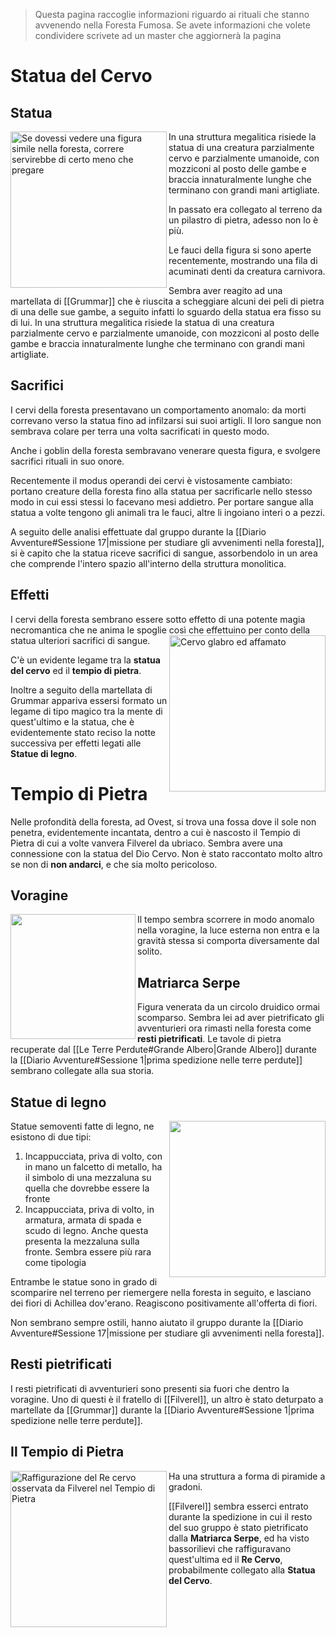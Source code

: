 > Questa pagina raccoglie informazioni riguardo ai rituali che stanno avvenendo nella Foresta Fumosa.
> Se avete informazioni che volete condividere scrivete ad un master che aggiornerà la pagina

# Statua del Cervo
## Statua
<img src="https://i.pinimg.com/564x/55/38/fb/5538fbeac2d96a9dc48db52917fd28b2.jpg" alt="Se dovessi vedere una figura simile nella foresta, correre servirebbe di certo meno che pregare" width=250 align=left>In una struttura megalitica risiede la statua di una creatura parzialmente cervo e parzialmente umanoide, con mozziconi al posto delle gambe e braccia innaturalmente lunghe che terminano con grandi mani artigliate.

In passato era collegato al terreno da un pilastro di pietra, adesso non lo è più.

Le fauci della figura si sono aperte recentemente, mostrando una fila di acuminati denti da creatura carnivora.

Sembra aver reagito ad una martellata di [[Grummar]] che è riuscita a scheggiare alcuni dei peli di pietra di una delle sue gambe, a seguito infatti lo sguardo della statua era fisso su di lui. 
 In una struttura megalitica risiede la statua di una creatura parzialmente cervo e parzialmente umanoide, con mozziconi al posto delle gambe e braccia innaturalmente lunghe che terminano con grandi mani artigliate.


## Sacrifici
I cervi della foresta presentavano un comportamento anomalo: da morti correvano verso la statua fino ad infilzarsi sui suoi artigli. Il loro sangue non sembrava colare per terra una volta sacrificati in questo modo.

Anche i goblin della foresta sembravano venerare questa figura, e svolgere sacrifici rituali in suo onore.

Recentemente il modus operandi dei cervi è vistosamente cambiato: portano creature della foresta fino alla statua per sacrificarle nello stesso modo in cui essi stessi lo facevano mesi addietro. Per portare sangue alla statua a volte tengono gli animali tra le fauci, altre li ingoiano interi o a pezzi.

A seguito delle analisi effettuate dal gruppo durante la [[Diario Avventure#Sessione 17|missione per studiare gli avvenimenti nella foresta]], si è capito che la statua riceve sacrifici di sangue, assorbendolo in un area che comprende l'intero spazio all'interno della struttura monolitica.

## Effetti
I cervi della foresta sembrano essere sotto effetto di una potente magia necromantica che ne anima le spoglie così che effettuino per conto della statua ulteriori sacrifici di sangue. <img src="https://i.pinimg.com/736x/dd/0d/80/dd0d8012704eeffc0bffd94371a48c19.jpg" width=250 align=right alt="Cervo glabro ed affamato"> 

C'è un evidente legame tra la **statua del cervo** ed il **tempio di pietra**.

Inoltre a seguito della martellata di Grummar appariva essersi formato un legame di tipo magico tra la mente di quest'ultimo e la statua, che è evidentemente stato reciso la notte successiva per effetti legati alle **Statue di legno**.


# Tempio di Pietra
Nelle profondità della foresta, ad Ovest, si trova una fossa dove il sole non penetra, evidentemente incantata, dentro a cui è nascosto il Tempio di Pietra di cui a volte vanvera Filverel da ubriaco. 
Sembra avere una connessione con la statua del Dio Cervo.
Non è stato raccontato molto altro se non di **non andarci**, e che sia molto pericoloso.

## Voragine
<img src="https://i.pinimg.com/564x/7b/4a/84/7b4a846aa210985eaf998bed05564039.jpg" align=left width=200>Il tempo sembra scorrere in modo anomalo nella voragine, la luce esterna non entra e la gravità stessa si comporta diversamente dal solito.

## Matriarca Serpe
Figura venerata da un circolo druidico ormai scomparso.
Sembra lei ad aver pietrificato gli avventurieri ora rimasti nella foresta come **resti pietrificati**.
Le tavole di pietra recuperate dal [[Le Terre Perdute#Grande Albero|Grande Albero]] durante la [[Diario Avventure#Sessione 1|prima spedizione nelle terre perdute]] sembrano collegate alla sua storia.

## Statue di legno
<img src="https://i.pinimg.com/564x/91/41/89/9141896a79a4f74f63034529370cc64b.jpg" align=right width=250>Statue semoventi fatte di legno, ne esistono di due tipi: 
1. Incappucciata, priva di volto, con in mano un falcetto di metallo, ha il simbolo di una mezzaluna su quella che dovrebbe essere la fronte
2. Incappucciata, priva di volto, in armatura, armata di spada e scudo di legno. Anche questa presenta la mezzaluna sulla fronte. Sembra essere più rara come tipologia

Entrambe le statue sono in grado di scomparire nel terreno per riemergere nella foresta in seguito, e lasciano dei fiori di Achillea dov'erano.
Reagiscono positivamente all'offerta di fiori.

Non sembrano sempre ostili, hanno aiutato il gruppo durante la [[Diario Avventure#Sessione 17|missione per studiare gli avvenimenti nella foresta]].

## Resti pietrificati
I resti pietrificati di avventurieri sono presenti sia fuori che dentro la voragine. Uno di questi è il fratello di [[Filverel]], un altro è stato deturpato a martellate da [[Grummar]] durante la [[Diario Avventure#Sessione 1|prima spedizione nelle terre perdute]].

## Il Tempio di Pietra
<img src="https://i.pinimg.com/564x/ab/59/2e/ab592ea6149e0526e577ce7607a3ca9d.jpg" align=left width=250 alt="Raffigurazione del Re cervo osservata da Filverel nel Tempio di Pietra"> Ha una struttura a forma di piramide a gradoni.

[[Filverel]] sembra esserci entrato durante la spedizione in cui il resto del suo gruppo è stato pietrificato dalla **Matriarca Serpe**, ed ha visto bassorilievi che raffiguravano quest'ultima ed il **Re Cervo**, probabilmente collegato alla **Statua del Cervo**.
